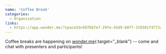 ```yaml
---
name: 'Coffee Break'
categories:
  - Organisation
links:
  - https://app.wonder.me/?spaceId=5076bfe7-29fe-45d9-b0f7-310381f4772a
---
```


Coffee breaks are happening on
[wonder.me](https://app.wonder.me/?spaceId=5076bfe7-29fe-45d9-b0f7-310381f4772a){:target="_blank"}
-- come and chat with presenters and participants!

